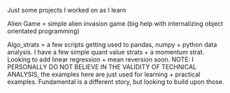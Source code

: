 Just some projects I worked on as I learn

Alien Game = simple alien invasion game (big help with internalizing object orientated programming)

Algo_strats = a few scripts getting used to pandas, numpy + python data analysis. I have a few simple quant value strats + a momentum strat. Looking to add linear regression + mean reversion soon.
NOTE: I PERSONALLY DO NOT BELIEVE IN THE VALIDITY OF TECHNICAL ANALYSIS, the examples here are just used for learning + practical examples. Fundamental is a different story, but looking to build upon those.
